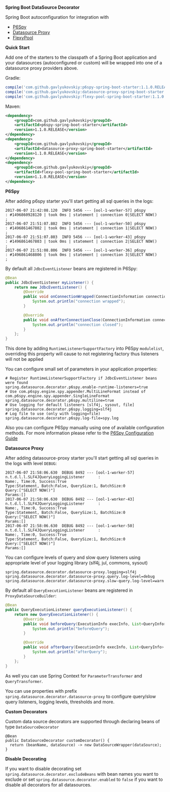 **Spring Boot DataSource Decorator**

Spring Boot autoconfiguration for integration with 
* [P6Spy](https://github.com/p6spy/p6spy)
* [Datasource Proxy](https://github.com/ttddyy/datasource-proxy)
* [FlexyPool](https://github.com/vladmihalcea/flexy-pool)

**Quick Start**

Add one of the starters to the classpath of a Spring Boot application and your datasources (autoconfigured or custom) will be wrapped into one of a datasource proxy providers above.

Gradle:
```groovy
compile('com.github.gavlyukovskiy:p6spy-spring-boot-starter:1.1.0.RELEASE')
compile('com.github.gavlyukovskiy:datasource-proxy-spring-boot-starter:1.1.0.RELEASE')
compile('com.github.gavlyukovskiy:flexy-pool-spring-boot-starter:1.1.0.RELEASE')
```

Maven:
```xml
<dependency>
    <groupId>com.github.gavlyukovskiy</groupId>
    <artifactId>p6spy-spring-boot-starter</artifactId>
    <version>1.1.0.RELEASE</version>
</dependency>
<dependency>
    <groupId>com.github.gavlyukovskiy</groupId>
    <artifactId>datasource-proxy-spring-boot-starter</artifactId>
    <version>1.1.0.RELEASE</version>
</dependency>
<dependency>
    <groupId>com.github.gavlyukovskiy</groupId>
    <artifactId>flexy-pool-spring-boot-starter</artifactId>
    <version>1.1.0.RELEASE</version>
</dependency>
```

**P6Spy**

After adding p6spy starter you'll start getting all sql queries in the logs:
```text
2017-06-07 21:42:08.120  INFO 5456 --- [ool-1-worker-57] p6spy                                    : #1496860928120 | took 0ms | statement | connection 0|SELECT NOW()
;
2017-06-07 21:51:07.802  INFO 5456 --- [ool-1-worker-50] p6spy                                    : #1496861467802 | took 0ms | statement | connection 1|SELECT NOW()
;
2017-06-07 21:51:07.803  INFO 5456 --- [ool-1-worker-43] p6spy                                    : #1496861467803 | took 0ms | statement | connection 2|SELECT NOW()
;
2017-06-07 21:51:08.806  INFO 5456 --- [ool-1-worker-36] p6spy                                    : #1496861468806 | took 0ms | statement | connection 3|SELECT NOW()
;
```

By default all `JdbcEventListener` beans are registered in P6Spy:
```java
@Bean
public JdbcEventListener myListener() {
    return new JdbcEventListener() {
        @Override
        public void onConnectionWrapped(ConnectionInformation connectionInformation) {
            System.out.println("connection wrapped");
        }

        @Override
        public void onAfterConnectionClose(ConnectionInformation connectionInformation, SQLException e) {
            System.out.println("connection closed");
        }
    };
}
```

This done by adding `RuntimeListenerSupportFactory` into P6Spy `modulelist`, overriding this property will cause to not registering factory thus listeners will not be applied  

You can configure small set of parameters in your application properties:
```properties
# Register RuntimeListenerSupportFactory if JdbcEventListener beans were found
spring.datasource.decorator.p6spy.enable-runtime-listeners=true
# Use com.p6spy.engine.spy.appender.MultiLineFormat instead of com.p6spy.engine.spy.appender.SingleLineFormat
spring.datasource.decorator.p6spy.multiline=true
# Use logging for default listeners [slf4j, sysout, file]
spring.datasource.decorator.p6spy.logging=slf4j
# Log file to use (only with logging=file)
spring.datasource.decorator.p6spy.log-file=spy.log
```

Also you can configure P6Spy manually using one of available configuration methods. For more information please refer to the [P6Spy Configuration Guide](http://p6spy.readthedocs.io/en/latest/configandusage.html)   

**Datasource Proxy**

After adding datasource-proxy starter you'll start getting all sql queries in the logs with level `DEBUG`:
```text
2017-06-07 21:58:06.630  DEBUG 8492 --- [ool-1-worker-57] n.t.d.l.l.SLF4JQueryLoggingListener      : 
Name:, Time:0, Success:True
Type:Statement, Batch:False, QuerySize:1, BatchSize:0
Query:["SELECT NOW()"]
Params:[]
2017-06-07 21:58:06.630  DEBUG 8492 --- [ool-1-worker-43] n.t.d.l.l.SLF4JQueryLoggingListener      : 
Name:, Time:0, Success:True
Type:Statement, Batch:False, QuerySize:1, BatchSize:0
Query:["SELECT NOW()"]
Params:[]
2017-06-07 21:58:06.630  DEBUG 8492 --- [ool-1-worker-50] n.t.d.l.l.SLF4JQueryLoggingListener      : 
Name:, Time:0, Success:True
Type:Statement, Batch:False, QuerySize:1, BatchSize:0
Query:["SELECT NOW()"]
Params:[]
```
You can configure levels of query and slow query listeners using appropriate level of your logging library (slf4j, jul, commons, sysout)
```text
spring.datasource.decorator.datasource-proxy.logging=slf4j
spring.datasource.decorator.datasource-proxy.query.log-level=debug
spring.datasource.decorator.datasource-proxy.slow-query.log-level=warn
```

By default all `QueryExecutionListener` beans are registered in `ProxyDataSourceBuilder`:
```java
@Bean
public QueryExecutionListener queryExecutionListener() {
    return new QueryExecutionListener() {
        @Override
        public void beforeQuery(ExecutionInfo execInfo, List<QueryInfo> queryInfoList) {
            System.out.println("beforeQuery");
        }

        @Override
        public void afterQuery(ExecutionInfo execInfo, List<QueryInfo> queryInfoList) {
            System.out.println("afterQuery");
        }
    };
}
```

As well you can use Spring Context for `ParameterTransformer` and `QueryTransformer`.

You can use properties with prefix `spring.datasource.decorator.datasource-proxy` to configure query/slow query listeners, logging levels, thresholds and more.


**Custom Decorators**

Custom data source decorators are supported through declaring beans of type `DataSourceDecorator`
```
@Bean
public DataSourceDecorator customDecorator() {
  return (beanName, dataSource) -> new DataSourceWrapper(dataSource);
}
```

**Disable Decorating**

If you want to disable decorating set `spring.datasource.decorator.excludeBeans` with bean names you want to exclude or set `spring.datasource.decorator.enabled` to `false` if you want to disable all decorators for all datasources.
